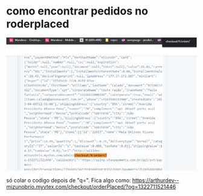 # como encontrar pedidos no roderplaced

![](2023-04-10-15-01-23.png)

só colar o codigo depois de "q=". Fica algo como:
https://arthurdev--mizunobrio.myvtex.com/checkout/orderPlaced/?og=1322711521446

